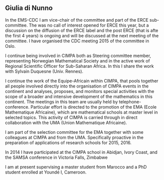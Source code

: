 
<html><head>

 
<html xmlns="http://www.w3.org/1999/xhtml" xml:lang="en" lang="en">
  <head>
<meta http-equiv="Content-Type" content="text/html; charset=utf-8" />
    <meta http-equiv="Content-Type" content="text/html; charset=utf-8" />
<title>EMS-CDC The European Mathematical Society Committee for Developing Countries</title>

<LINK rel="stylesheet" href="../style.css" type="text/css" title="style">

<body id=reportspage>

<?php include("../includes/topbit.php"); ?>

<h2>Giulia di Nunno</h2>
<p>In the EMS-CDC I am vice-chair of the committee and part of the ERCE sub-committee. The was no call of interest opened for ERCE this year, but a discussion on the diffusion of the ERCE label and the post ERCE (that is afte the first 4 years) is ongoing and will be discussed at the next meeting of the committee. I have organised the CDC meeting 2015 of the committee in Oslo.
</p><p>
I continue being involved in CIMPA both as Steering committee member, representing Norwegian Mathematical Society and in the active work of Regional Scientific Officer for Sub-Saharan Africa. In this I share the work with Sylvain Duquesne (Univ. Rennes).
</p><p>
I continue the work of the Equipe-Africain within CIMPA, that pools together all people involved directly into the organisation of CIMPA events in the continent and analyses, proposes, and monitors special activities with the scope of a broader and intensive development of the mathematics in this continent. The meetings in this team are usually held by telephone-conference. Particular effort is directed to the promotion of the EMA (Ecole Mathematique Africaine), which are mathematical schools at master level in selected topics. This activity of CIMPA is carried through in direct collaboration with the UMA (Union Mathematique Africaine).
</p><p>
I am part of the selection committee for the EMA together with some colleagues at CIMPA and from the UMA. Specifically proactive in the preparation of applications of research schools for 2015, 2016.
</p><p>
 In 2014 I have participated at the CIMPA school in Abidjan, Ivory Coast, and the SAMSA conference in Victoria Falls, Zimbabwe 
</p><p>
I am at present supervising a master student from Marocco and a PhD student enrolled at Youndé I, Cameroon.</p>

<?php include("../includes/bottombit.php"); ?>


</body>
</html>
